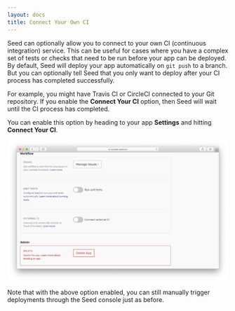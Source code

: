 ```yaml
---
layout: docs
title: Connect Your Own CI
---
```


Seed can optionally allow you to connect to your own CI (continuous integration) service. This can be useful for cases where you have a complex set of tests or checks that need to be run before your app can be deployed. By default, Seed will deploy your app automatically on `git push` to a branch. But you can optionally tell Seed that you only want to deploy after your CI process has completed successfully.

For example, you might have Travis CI or CircleCI connected to your Git repository. If you enable the **Connect Your CI** option, then Seed will wait until the CI process has completed.

You can enable this option by heading to your app **Settings** and hitting **Connect Your CI**.

![Connect your CI setting](/assets/docs/connect-your-own-ci/connect-your-ci-setting.png)

Note that with the above option enabled, you can still manually trigger deployments through the Seed console just as before.
